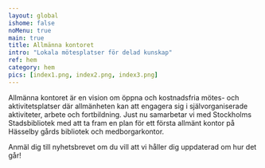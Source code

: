 ```yaml
---
layout: global
ishome: false
noMenu: true
main: true
title: Allmänna kontoret
intro: "Lokala mötesplatser för delad kunskap"
ref: hem
category: hem
pics: [index1.png, index2.png, index3.png]
---
```


Allmänna kontoret är en vision om öppna och kostnadsfria mötes- och aktivitetsplatser där allmänheten kan att engagera sig i självorganiserade aktiviteter, arbete och fortbildning. Just nu samarbetar vi med Stockholms Stadsbibliotek med att ta fram en plan för ett första allmänt kontor på Hässelby gårds bibliotek och medborgarkontor.

Anmäl dig till nyhetsbrevet om du vill att vi håller dig uppdaterad om hur det går!

